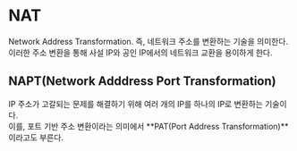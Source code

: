 # NAT

Network Address Transformation. 즉, 네트워크 주소를 변환하는 기술을 의미한다.  
이러한 주소 변환을 통해 사설 IP와 공인 IP에서의 네트워크 교환을 용이하게 한다.

## NAPT(Network Adddress Port Transformation)

IP 주소가 고갈되는 문제를 해결하기 위해 여러 개의 IP를 하나의 IP로 변환하는 기술이다.  
이를, 포트 기반 주소 변환이라는 의미에서 **PAT(Port Address Transformation)**이라고도 부른다.  

